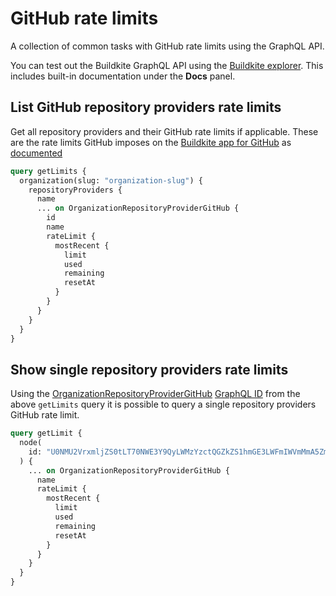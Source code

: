 # GitHub rate limits

A collection of common tasks with GitHub rate limits using the GraphQL API.

You can test out the Buildkite GraphQL API using the [Buildkite explorer](https://graphql.buildkite.com/explorer). This includes built-in documentation under the **Docs** panel.

## List GitHub repository providers rate limits

Get all repository providers and their GitHub rate limits if applicable. These are the rate limits GitHub imposes on
the [Buildkite app for GitHub](/docs/integrations/github#connect-your-buildkite-account-to-github-using-the-github-app) as [documented](https://docs.github.com/en/rest/using-the-rest-api/rate-limits-for-the-rest-api?apiVersion=2022-11-28)

```graphql
query getLimits {
  organization(slug: "organization-slug") {
    repositoryProviders {
      name
      ... on OrganizationRepositoryProviderGitHub {
        id
        name
        rateLimit {
          mostRecent {
            limit
            used
            remaining
            resetAt
          }
        }
      }
    }
  }
}
```

## Show single repository providers rate limits

Using the [OrganizationRepositoryProviderGitHub](/docs/apis/graphql/schemas/object/organizationrepositoryprovidergithub) [GraphQL ID](/docs/apis/graphql-api#graphql-ids) from the above `getLimits` query it is possible to
query a single repository providers GitHub rate limit.

```graphql
query getLimit {
  node(
    id: "U0NMU2VrxmljZS0tLT70NWE3Y9QyLWMzYzctQGZkZS1hmGE3LWFmIWVmMmA5ZmP4Ng=="
  ) {
    ... on OrganizationRepositoryProviderGitHub {
      name
      rateLimit {
        mostRecent {
          limit
          used
          remaining
          resetAt
        }
      }
    }
  }
}
```
